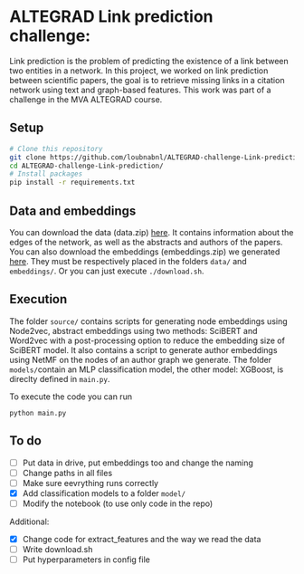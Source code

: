 # ALTEGRAD Link prediction challenge: 

Link prediction is the problem of predicting the existence of a link between two entities in a network. In this project, we worked on link prediction between scientific papers, the goal is to retrieve missing links in a citation network using text and graph-based features. This work was part of a challenge in the MVA ALTEGRAD course.

## Setup
``` bash
# Clone this repository
git clone https://github.com/loubnabnl/ALTEGRAD-challenge-Link-prediction.git
cd ALTEGRAD-challenge-Link-prediction/
# Install packages
pip install -r requirements.txt
```

## Data and embeddings
You can download the data (data.zip) [here](https://drive.google.com/drive/folders/1rQZR1iinXkCAvJwl1ETvxJUxGS2vEs4p?usp=sharing). It contains information about the edges of the network, as well as the abstracts and authors of the papers. You can also download the embeddings (embeddings.zip) we generated [here](https://drive.google.com/drive/folders/1rQZR1iinXkCAvJwl1ETvxJUxGS2vEs4p?usp=sharing). They must be respectively placed in the folders `data/` and `embeddings/`. Or you can just execute `./download.sh`.

## Execution
The folder `source/` contains scripts for generating node embeddings using Node2vec, abstract embeddings using two methods: SciBERT and Word2vec with a post-processing option to reduce the embedding size of SciBERT model. It also contains a script to generate author embeddings using NetMF on the nodes of an author graph we generate. The folder `models/`contain an MLP classification model, the other model: XGBoost, is direclty defined in `main.py`.

To execute the code you can run 
```
python main.py 
```

## To do

- [ ] Put data in drive, put embeddings too and change the naming
- [ ] Change paths in all files
- [ ] Make sure eevrything runs correctly
- [x] Add classification models to a folder  `model/`
- [ ] Modify the notebook (to use only code in the repo)

Additional:
- [x] Change code for extract_features and the way we read the data
- [ ] Write download.sh
- [ ] Put hyperparameters in config file
